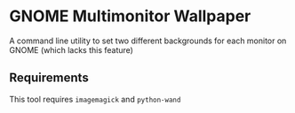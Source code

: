 # GNOME Multimonitor Wallpaper

A command line utility to set two different backgrounds for each monitor on GNOME (which lacks this feature)

## Requirements

This tool requires `imagemagick` and `python-wand`
